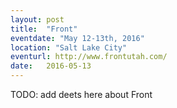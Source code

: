 ```yaml
---
layout: post
title:  "Front"
eventdate: "May 12-13th, 2016"
location: "Salt Lake City"
eventurl: http://www.frontutah.com/
date:   2016-05-13
---
```

TODO: add deets here about Front
